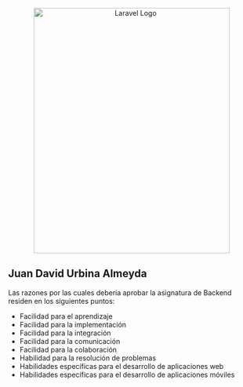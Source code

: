 <p align="center"><a href="https://github.com/JuanDavidUrbinaAlmeyda" target="_blank"><img src="https://lh3.googleusercontent.com/pw/AP1GczPpRqn6hQuCERP3CsXxq-7WexyZQGBm86IJveWdygzyqHz777xaQADMpq-f91UoNvJvJqnMjoQZO4fYoPsfsdQ6_cMGSpx4o9EJtwQCgnrt7KgXnQz227s0QCItE7VzDUoOvsZWoCM2uiluTLSBEb1-7g=w356-h633-s-no-gm" width="400" height="500" alt="Laravel Logo"></a></p>

<p align="center">


## Juan David Urbina Almeyda
Las razones por las  cuales debería aprobar la asignatura de Backend residen en los siguientes puntos:
- Facilidad para el aprendizaje
- Facilidad para la implementación
- Facilidad para la integración
- Facilidad para la comunicación
- Facilidad para la colaboración
- Habilidad para la resolución de problemas
- Habilidades específicas para el desarrollo de aplicaciones web
- Habilidades específicas para el desarrollo de aplicaciones móviles


